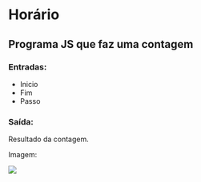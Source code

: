 # Horário

## Programa JS que faz uma contagem

### Entradas: 

- Inicio
- Fim
- Passo

### Saída:

Resultado da contagem.

Imagem:

<img src="img/img.png">



